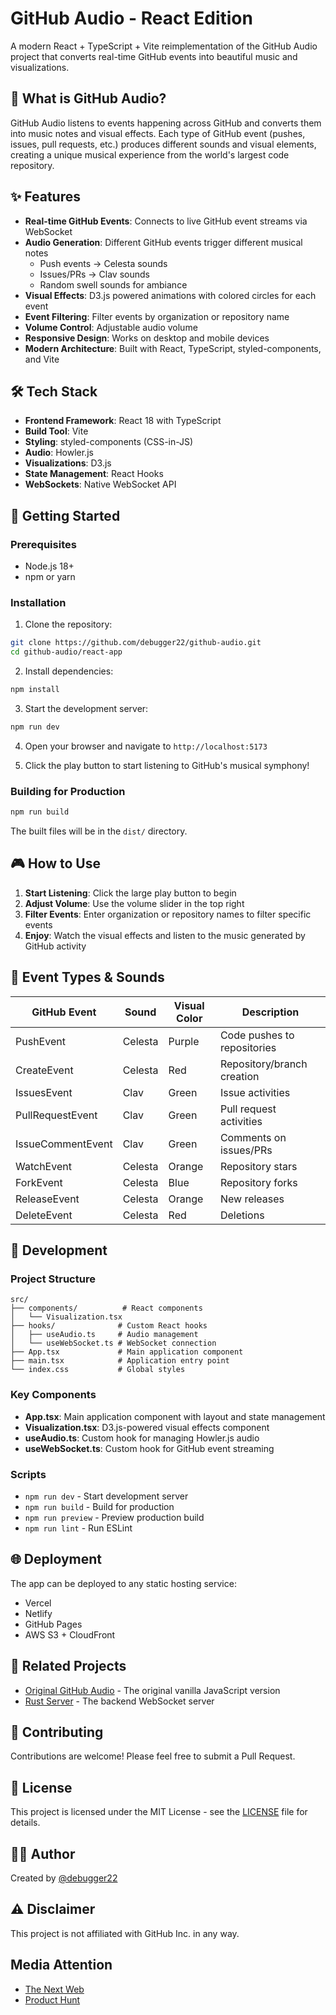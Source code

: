 # GitHub Audio - React Edition

A modern React + TypeScript + Vite reimplementation of the GitHub Audio project that converts real-time GitHub events into beautiful music and visualizations.

## 🎵 What is GitHub Audio?

GitHub Audio listens to events happening across GitHub and converts them into music notes and visual effects. Each type of GitHub event (pushes, issues, pull requests, etc.) produces different sounds and visual elements, creating a unique musical experience from the world's largest code repository.

## ✨ Features

- **Real-time GitHub Events**: Connects to live GitHub event streams via WebSocket
- **Audio Generation**: Different GitHub events trigger different musical notes
  - Push events → Celesta sounds
  - Issues/PRs → Clav sounds  
  - Random swell sounds for ambiance
- **Visual Effects**: D3.js powered animations with colored circles for each event
- **Event Filtering**: Filter events by organization or repository name
- **Volume Control**: Adjustable audio volume
- **Responsive Design**: Works on desktop and mobile devices
- **Modern Architecture**: Built with React, TypeScript, styled-components, and Vite

## 🛠️ Tech Stack

- **Frontend Framework**: React 18 with TypeScript
- **Build Tool**: Vite
- **Styling**: styled-components (CSS-in-JS)
- **Audio**: Howler.js
- **Visualizations**: D3.js
- **State Management**: React Hooks
- **WebSockets**: Native WebSocket API

## 🚀 Getting Started

### Prerequisites

- Node.js 18+ 
- npm or yarn

### Installation

1. Clone the repository:
```bash
git clone https://github.com/debugger22/github-audio.git
cd github-audio/react-app
```

2. Install dependencies:
```bash
npm install
```

3. Start the development server:
```bash
npm run dev
```

4. Open your browser and navigate to `http://localhost:5173`

5. Click the play button to start listening to GitHub's musical symphony!

### Building for Production

```bash
npm run build
```

The built files will be in the `dist/` directory.

## 🎮 How to Use

1. **Start Listening**: Click the large play button to begin
2. **Adjust Volume**: Use the volume slider in the top right
3. **Filter Events**: Enter organization or repository names to filter specific events
4. **Enjoy**: Watch the visual effects and listen to the music generated by GitHub activity

## 🎨 Event Types & Sounds

| GitHub Event | Sound | Visual Color | Description |
|--------------|-------|--------------|-------------|
| PushEvent | Celesta | Purple | Code pushes to repositories |
| CreateEvent | Celesta | Red | Repository/branch creation |
| IssuesEvent | Clav | Green | Issue activities |
| PullRequestEvent | Clav | Green | Pull request activities |
| IssueCommentEvent | Clav | Green | Comments on issues/PRs |
| WatchEvent | Celesta | Orange | Repository stars |
| ForkEvent | Celesta | Blue | Repository forks |
| ReleaseEvent | Celesta | Orange | New releases |
| DeleteEvent | Celesta | Red | Deletions |

## 🔧 Development

### Project Structure

```
src/
├── components/          # React components
│   └── Visualization.tsx
├── hooks/              # Custom React hooks
│   ├── useAudio.ts     # Audio management
│   └── useWebSocket.ts # WebSocket connection
├── App.tsx             # Main application component
├── main.tsx            # Application entry point
└── index.css           # Global styles
```

### Key Components

- **App.tsx**: Main application component with layout and state management
- **Visualization.tsx**: D3.js-powered visual effects component
- **useAudio.ts**: Custom hook for managing Howler.js audio
- **useWebSocket.ts**: Custom hook for GitHub event streaming

### Scripts

- `npm run dev` - Start development server
- `npm run build` - Build for production
- `npm run preview` - Preview production build
- `npm run lint` - Run ESLint

## 🌐 Deployment

The app can be deployed to any static hosting service:

- Vercel
- Netlify  
- GitHub Pages
- AWS S3 + CloudFront

## 🔗 Related Projects

- [Original GitHub Audio](../app/) - The original vanilla JavaScript version
- [Rust Server](../rust-server/) - The backend WebSocket server

## 🤝 Contributing

Contributions are welcome! Please feel free to submit a Pull Request.

## 📝 License

This project is licensed under the MIT License - see the [LICENSE](../LICENSE) file for details.

## 👨‍💻 Author

Created by [@debugger22](https://github.com/debugger22)

## ⚠️ Disclaimer

This project is not affiliated with GitHub Inc. in any way.

Media Attention
-----
* [The Next Web](http://thenextweb.com/apps/2016/10/03/this-site-tracks-events-across-github-to-generate-calming-work-music/)
* [Product Hunt](https://www.producthunt.com/tech/github-audio)
